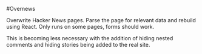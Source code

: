 #Overnews

Overwrite Hacker News pages. Parse the page for relevant data and rebuild using React. Only runs on some pages, forms should work.

This is becoming less necessary with the addition of hiding nested comments and hiding stories being added to the real site.
